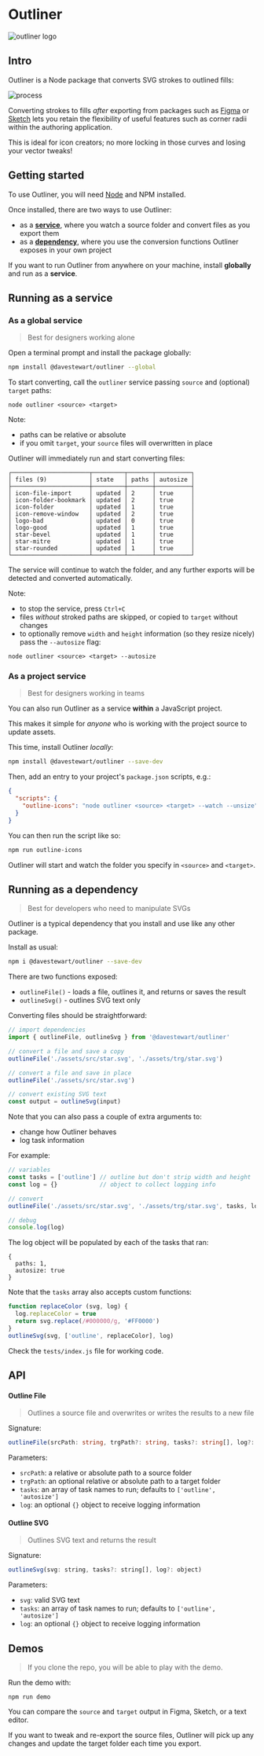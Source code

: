 # Outliner

![outliner logo](https://raw.githubusercontent.com/davestewart/outliner/master/assets/artwork/outliner-logo.png)

## Intro

Outliner is a Node package that converts SVG strokes to outlined fills:

![process](https://raw.githubusercontent.com/davestewart/outliner/master/assets/artwork/process.png)

Converting strokes to fills *after* exporting from packages such as  [Figma](https://twitter.com/figmadesign) or [Sketch](https://twitter.com/sketch) lets you retain the flexibility of useful features such as corner radii within the authoring application.

This is ideal for icon creators; no more locking in those curves and losing your vector tweaks!

## Getting started

To use Outliner, you will need [Node](https://nodejs.org/en/) and NPM installed.

Once installed, there are two ways to use Outliner:

- as a **[service](#running-as-a-service)**, where you watch a source folder and convert files as you export them
- as a **[dependency](#running-as-a-dependency)**, where you use the conversion functions Outliner exposes in your own project

If you want to run Outliner from anywhere on your machine, install **globally** and run as a **service**.

## Running as a service

### As a global service

> Best for designers working alone

Open a terminal prompt and install the package globally:

```bash
npm install @davestewart/outliner --global
```

To start converting, call the `outliner` service passing `source` and (optional) `target` paths:

```
node outliner <source> <target>
```

Note:

- paths can be relative or absolute
- if you omit `target`, your `source` files will overwritten in place

Outliner will immediately run and start converting files:

```
┌──────────────────────┬─────────┬───────┬──────────┐
│ files (9)            │ state   │ paths │ autosize │
├──────────────────────┼─────────┼───────┼──────────┤
│ icon-file-import     │ updated │ 2     │ true     │
│ icon-folder-bookmark │ updated │ 2     │ true     │
│ icon-folder          │ updated │ 1     │ true     │
│ icon-remove-window   │ updated │ 2     │ true     │
│ logo-bad             │ updated │ 0     │ true     │
│ logo-good            │ updated │ 1     │ true     │
│ star-bevel           │ updated │ 1     │ true     │
│ star-mitre           │ updated │ 1     │ true     │
│ star-rounded         │ updated │ 1     │ true     │
└──────────────────────┴─────────┴───────┴──────────┘
```

The service will continue to watch the folder, and any further exports will be detected and converted automatically.

Note:

- to stop the service, press `Ctrl+C`
- files *without* stroked paths are skipped, or copied to `target` without changes 
- to optionally remove `width` and `height` information (so they resize nicely) pass the `--autosize` flag:

```
node outliner <source> <target> --autosize
```

### As a project service

> Best for designers working in teams

You can also run Outliner as a service **within** a JavaScript project.

This makes it simple for *anyone* who is working with the project source to update assets.

This time, install Outliner *locally*:

```bash
npm install @davestewart/outliner --save-dev
```

Then, add an entry to your project's `package.json` scripts, e.g.:

```json
{
  "scripts": {
    "outline-icons": "node outliner <source> <target> --watch --unsize"
  }
}
```

You can then run the script like so:

```bash
npm run outline-icons
```

Outliner will start and watch the folder you specify in `<source>` and `<target>`.

## Running as a dependency

> Best for developers who need to manipulate SVGs

Outliner is a typical dependency that you install and use like any other package.

Install as usual:

```bash
npm i @davestewart/outliner --save-dev
```

There are two functions exposed:

- `outlineFile()` - loads a file, outlines it, and returns or saves the result
- `outlineSvg()` - outlines SVG text only

Converting files should be straightforward:

```js
// import dependencies
import { outlineFile, outlineSvg } from '@davestewart/outliner'

// convert a file and save a copy
outlineFile('./assets/src/star.svg', './assets/trg/star.svg')

// convert a file and save in place
outlineFile('./assets/src/star.svg')

// convert existing SVG text
const output = outlineSvg(input)
```

Note that you can also pass a couple of extra arguments to:

- change how Outliner behaves
- log task information

For example:

```js
// variables
const tasks = ['outline'] // outline but don't strip width and height
const log = {}            // object to collect logging info

// convert
outlineFile('./assets/src/star.svg', './assets/trg/star.svg', tasks, log)

// debug
console.log(log)
```

The log object will be populated by each of the tasks that ran:

```
{
  paths: 1,
  autosize: true
}
```

Note that the `tasks` array also accepts custom functions:

```js
function replaceColor (svg, log) {
  log.replaceColor = true
  return svg.replace(/#000000/g, '#FF0000')
}
outlineSvg(svg, ['outline', replaceColor], log)
```

Check the `tests/index.js` file for working code.

## API

#### Outline File

> Outlines a source file and overwrites or writes the results to a new file

Signature:

```ts
outlineFile(srcPath: string, trgPath?: string, tasks?: string[], log?: object)
```

Parameters:

- `srcPath`: a relative or absolute path to a source folder
- `trgPath`: an optional relative or absolute path to a target folder
- `tasks`: an array of task names to run; defaults to `['outline', 'autosize']`
- `log`: an optional `{}` object to receive logging information

#### Outline SVG

> Outlines SVG text and returns the result

Signature:

```js
outlineSvg(svg: string, tasks?: string[], log?: object)
```

Parameters:

- `svg`: valid SVG text
- `tasks`: an array of task names  to run; defaults to `['outline', 'autosize']`
- `log`: an optional `{}` object to receive logging information

## Demos

> If you clone the repo, you will be able to play with the demo.

Run the demo with:

```
npm run demo
```

You can compare the `source` and `target` output in Figma, Sketch, or a text editor.

If you want to tweak and re-export the source files, Outliner will pick up any changes and update the target folder each time you export.
